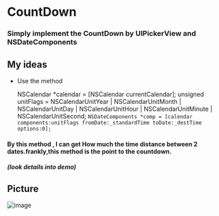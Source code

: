 # CountDown
### Simply implement the CountDown by UIPickerView and NSDateComponents


## My ideas
* Use the method     

	NSCalendar *calendar = [NSCalendar currentCalendar];
    unsigned unitFlags = NSCalendarUnitYear | NSCalendarUnitMonth | 	NSCalendarUnitDay | NSCalendarUnitHour | NSCalendarUnitMinute | NSCalendarUnitSecond;
   	``NSDateComponents *comp = [calendar components:unitFlags fromDate:_standardTime toDate:_destTime options:0];``

#### By this method , I can get How much the time distance between 2 dates.frankly,this method is the point to the countdown. 
##### (look  **details into demo**)
## Picture
![image](/Users/lister/Desktop/1.png)


